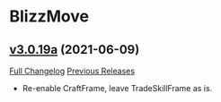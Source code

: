 # BlizzMove

## [v3.0.19a](https://github.com/Kiatra/BlizzMove/tree/v3.0.19a) (2021-06-09)
[Full Changelog](https://github.com/Kiatra/BlizzMove/commits/v3.0.19a) [Previous Releases](https://github.com/Kiatra/BlizzMove/releases)

- Re-enable CraftFrame, leave TradeSkillFrame as is.  
